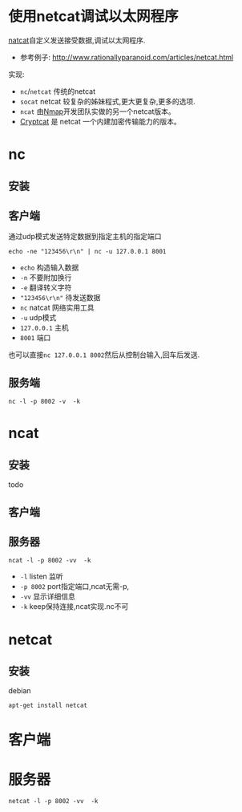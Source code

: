 # 使用netcat调试以太网程序

[natcat](http://zh.wikipedia.org/wiki/Netcat)自定义发送接受数据,调试以太网程序.

* 参考例子: http://www.rationallyparanoid.com/articles/netcat.html

实现:
* `nc`/`netcat` 传统的netcat
* `socat` netcat 较复杂的姊妹程式,更大更复杂,更多的选项.
* `ncat` 由[Nmap](http://zh.wikipedia.org/wiki/Nmap)开发团队实做的另一个netcat版本。
* [Cryptcat](http://sourceforge.net/projects/cryptcat/) 是 netcat 一个内建加密传输能力的版本。

# nc

## 安装

## 客户端

通过udp模式发送特定数据到指定主机的指定端口

```
echo -ne "123456\r\n" | nc -u 127.0.0.1 8001
```

* `echo` 构造输入数据
 * `-n` 不要附加换行
 * `-e` 翻译转义字符
 * `"123456\r\n"` 待发送数据
* `nc` natcat 网络实用工具
 * `-u` udp模式
 * `127.0.0.1` 主机
 * `8001` 端口

也可以直接`nc 127.0.0.1 8002`然后从控制台输入,回车后发送.

## 服务端

```
nc -l -p 8002 -v  -k
```


# ncat

## 安装

todo

## 客户端

## 服务器


```
ncat -l -p 8002 -vv  -k
```
* `-l` listen 监听
* `-p 8002` port指定端口,ncat无需-p,
* `-vv` 显示详细信息
* `-k` keep保持连接,ncat实现.nc不可


# netcat

## 安装

debian
```
apt-get install netcat
```
# 客户端



# 服务器

```
netcat -l -p 8002 -vv  -k
```
